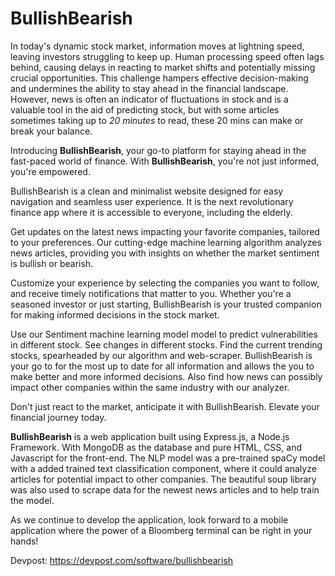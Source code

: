 # BullishBearish
In today's dynamic stock market, information moves at lightning speed, leaving investors struggling to keep up. Human processing speed often lags behind, causing delays in reacting to market shifts and potentially missing crucial opportunities. This challenge hampers effective decision-making and undermines the ability to stay ahead in the financial landscape. However, news is often an indicator of fluctuations in stock and is a valuable tool in the aid of predicting stock, but with some articles sometimes taking up to _20 minutes_ to read, these 20 mins can make or break your balance.

Introducing **BullishBearish**, your go-to platform for staying ahead in the fast-paced world of finance. With **BullishBearish**, you're not just informed, you're empowered.

BullishBearish is a clean and minimalist website designed for easy navigation and seamless user experience. It is the next revolutionary finance app where it is accessible to everyone, including the elderly. 

Get updates on the latest news impacting your favorite companies, tailored to your preferences. Our cutting-edge machine learning algorithm analyzes news articles, providing you with insights on whether the market sentiment is bullish or bearish.

Customize your experience by selecting the companies you want to follow, and receive timely notifications that matter to you. Whether you're a seasoned investor or just starting, BullishBearish is your trusted companion for making informed decisions in the stock market.

Use our Sentiment machine learning model model to predict vulnerabilities in different stock. See changes in different stocks. Find the current trending stocks, spearheaded by our algorithm and web-scraper. BullishBearish is your go to for the most up to date for all information and allows the you to make better and more informed decisions. Also find how news can possibly impact other companies within the same industry with our analyzer.

Don't just react to the market, anticipate it with BullishBearish. Elevate your financial journey today.

**BullishBearish** is a web application built using Express.js, a Node.js Framework. With MongoDB as the database and pure HTML, CSS, and Javascript for the front-end. The NLP model was a pre-trained spaCy model with a added trained text classification component, where it could analyze articles for potential impact to other companies. The beautiful soup library was also used to scrape data for the newest news articles and to help train the model. 

As we continue to develop the application, look forward to a mobile application where the power of a Bloomberg terminal can be right in your hands!

Devpost: https://devpost.com/software/bullishbearish
